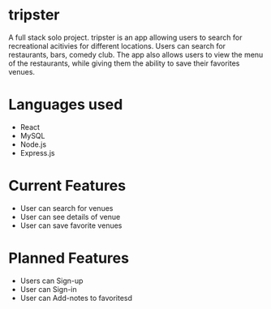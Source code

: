 # tripster

A full stack solo project. tripster is an app allowing users to search for recreational acitivies for different locations. Users can search for restaurants, bars, comedy club. The app also allows users to view the menu of the restaurants, while giving them the ability to save their favorites venues.

# Languages used 
* React
* MySQL
* Node.js
* Express.js

# Current Features

* User can search for venues
* User can see details of venue
* User can save favorite venues

# Planned Features

* Users can Sign-up
* User can Sign-in
* User can Add-notes to favoritesd
